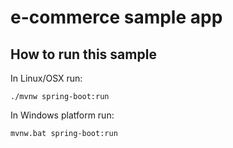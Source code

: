 # e-commerce sample app

## How to run this sample

In Linux/OSX run:
```
./mvnw spring-boot:run
```

In Windows platform run:
```
mvnw.bat spring-boot:run
```
